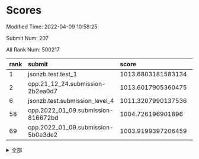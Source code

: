 # Scores

Modified Time: 2022-04-09 10:58:25

Submit Num: 207

All Rank Num: 500217

| rank |               submit               |       score        |       sigma        | pk_num |
| :--- | :--------------------------------- | :----------------- | :----------------- | :----- |
| 1    | jsonzb.test.test_1                 | 1013.6803181583134 | 0.847004619772792  | 9666   |
| 2    | cpp.21_12_24.submission-2b2ea0d7   | 1013.6017905360475 | 0.8088743198702851 | 9664   |
| 6    | jsonzb.test.submission_level_4     | 1011.3207990137536 | 0.7992771969570701 | 9670   |
| 58   | cpp.2022_01_09.submission-816672bd | 1004.726196901896  | 0.7180890055750487 | 9665   |
| 69   | cpp.2022_01_09.submission-5b0e3de2 | 1003.9199397206459 | 0.711402940231004  | 9664   |


<details>
<summary>全部</summary>

| rank |                 submit                 |       score        |       sigma        | pk_num |
| :--- | :------------------------------------- | :----------------- | :----------------- | :----- |
| 1    | jsonzb.test.test_1                     | 1013.6803181583134 | 0.847004619772792  | 9666   |
| 2    | cpp.21_12_24.submission-2b2ea0d7       | 1013.6017905360475 | 0.8088743198702851 | 9664   |
| 3    | gobigger.level_3.submission_level_3_26 | 1012.0429939205437 | 0.7778483386329214 | 9671   |
| 4    | gobigger.level_3.submission_level_3_27 | 1011.4390305125461 | 0.7820174002115556 | 9667   |
| 5    | gobigger.level_3.submission_level_3_28 | 1011.3798922662246 | 0.7540679950849737 | 9667   |
| 6    | jsonzb.test.submission_level_4         | 1011.3207990137536 | 0.7992771969570701 | 9670   |
| 7    | gobigger.level_3.submission_level_3_7  | 1011.2957955683827 | 0.7743696677349446 | 9662   |
| 8    | gobigger.level_3.submission_level_3_40 | 1010.910142839285  | 0.778321062412364  | 9668   |
| 9    | gobigger.level_3.submission_level_3_46 | 1010.8726074969236 | 0.7483584725571504 | 9666   |
| 10   | gobigger.level_3.submission_level_3_44 | 1010.7826192161315 | 0.7752335505391578 | 9670   |
| 11   | gobigger.level_3.submission_level_3_25 | 1010.721983073304  | 0.771080069245048  | 9669   |
| 12   | gobigger.level_3.submission_level_3_30 | 1010.697502258323  | 0.7739797627289057 | 9662   |
| 13   | gobigger.level_3.submission_level_3_10 | 1010.6314998319858 | 0.7858732488571171 | 9668   |
| 14   | gobigger.level_3.submission_level_3_13 | 1010.6024381058703 | 0.7530361994973703 | 9671   |
| 15   | gobigger.level_3.submission_level_3_12 | 1010.5972801617846 | 0.7676965709141431 | 9669   |
| 16   | gobigger.level_3.submission_level_3_8  | 1010.5490528030089 | 0.7519238549177915 | 9668   |
| 17   | gobigger.level_3.submission_level_3_17 | 1010.3731034760218 | 0.7703136398895526 | 9669   |
| 18   | gobigger.level_3.submission_level_3_37 | 1010.3662508286665 | 0.7808743062775064 | 9667   |
| 19   | gobigger.level_3.submission_level_3_41 | 1010.3256808247424 | 0.7673758335600944 | 9669   |
| 20   | gobigger.level_3.submission_level_3_47 | 1010.2812786771642 | 0.7669473481864458 | 9660   |
| 21   | gobigger.level_3.submission_level_3_45 | 1010.2095619986208 | 0.7623184553834812 | 9666   |
| 22   | gobigger.level_3.submission_level_3_29 | 1010.1714483818984 | 0.7547943856590486 | 9664   |
| 23   | gobigger.level_3.submission_level_3_23 | 1010.1658818084023 | 0.7400826991239026 | 9668   |
| 24   | gobigger.level_3.submission_level_3_4  | 1010.1454798621279 | 0.7462967719458147 | 9663   |
| 25   | gobigger.level_3.submission_level_3_22 | 1010.0967612200956 | 0.770080742394401  | 9670   |
| 26   | gobigger.level_3.submission_level_3_48 | 1010.0823207227845 | 0.7682905979558048 | 9668   |
| 27   | gobigger.level_3.submission_level_3_34 | 1010.0346774217257 | 0.7679152862442847 | 9664   |
| 28   | gobigger.level_3.submission_level_3_18 | 1009.9340639940038 | 0.7688933242808844 | 9666   |
| 29   | gobigger.level_3.submission_level_3_1  | 1009.9073249696347 | 0.7875612677536199 | 9666   |
| 30   | gobigger.level_3.submission_level_3_19 | 1009.8385676715291 | 0.7403731470614908 | 9666   |
| 31   | gobigger.level_3.submission_level_3_38 | 1009.7798666721387 | 0.7505356622256377 | 9661   |
| 32   | gobigger.level_3.submission_level_3_2  | 1009.7798619308849 | 0.7829170439217116 | 9657   |
| 33   | gobigger.level_3.submission_level_3_33 | 1009.7276332259706 | 0.7644802247379817 | 9664   |
| 34   | gobigger.level_3.submission_level_3_31 | 1009.7258613914951 | 0.7813086710803835 | 9666   |
| 35   | gobigger.level_3.submission_level_3_20 | 1009.5541705435995 | 0.7363863179224192 | 9664   |
| 36   | gobigger.level_3.submission_level_3_21 | 1009.4972807442163 | 0.7555746702368618 | 9668   |
| 37   | gobigger.level_3.submission_level_3_35 | 1009.4907863570724 | 0.7405823045922287 | 9663   |
| 38   | gobigger.level_3.submission_level_3_32 | 1009.4722325980922 | 0.7544183232796987 | 9665   |
| 39   | gobigger.level_3.submission_level_3_15 | 1009.408538998101  | 0.7578329896585958 | 9662   |
| 40   | gobigger.level_3.submission_level_3_49 | 1009.4062423823452 | 0.7798990453973941 | 9662   |
| 41   | gobigger.level_3.submission_level_3_0  | 1009.3317352182273 | 0.7367605811743876 | 9665   |
| 42   | gobigger.level_3.submission_level_3_36 | 1009.3213237575153 | 0.7645828846041864 | 9663   |
| 43   | gobigger.level_3.submission_level_3_16 | 1009.201155364321  | 0.7470728278721224 | 9668   |
| 44   | gobigger.level_3.submission_level_3_3  | 1009.2004822300642 | 0.7735666611486556 | 9667   |
| 45   | gobigger.level_3.submission_level_3_5  | 1009.1435791090938 | 0.7813932687991151 | 9668   |
| 46   | gobigger.level_3.submission_level_3_11 | 1009.0762020633138 | 0.7554486495767148 | 9666   |
| 47   | gobigger.level_3.submission_level_3_24 | 1009.0666088210763 | 0.7475914408731892 | 9662   |
| 48   | gobigger.level_3.submission_level_3_42 | 1008.9963591796346 | 0.7254196466912943 | 9665   |
| 49   | gobigger.level_3.submission_level_3_6  | 1008.9094726274777 | 0.7226126966871056 | 9672   |
| 50   | gobigger.level_3.submission_level_3_43 | 1008.7915834033465 | 0.7454752434489945 | 9662   |
| 51   | gobigger.level_3.submission_level_3_9  | 1008.6849136396798 | 0.727145656362796  | 9662   |
| 52   | gobigger.level_3.submission_level_3_39 | 1008.5968748871777 | 0.7508426424962578 | 9668   |
| 53   | gobigger.level_3.submission_level_3_14 | 1008.1872384406481 | 0.7627416516928697 | 9666   |
| 54   | gobigger.level_1.submission_level_1_40 | 1005.3768740201298 | 0.724420531926065  | 9667   |
| 55   | gobigger.level_1.submission_level_1_33 | 1004.8717001453435 | 0.7164212270406519 | 9671   |
| 56   | gobigger.level_1.submission_level_1_20 | 1004.771748814821  | 0.7077986198232765 | 9668   |
| 57   | gobigger.level_1.submission_level_1_0  | 1004.7370400664535 | 0.710892430931796  | 9667   |
| 58   | cpp.2022_01_09.submission-816672bd     | 1004.726196901896  | 0.7180890055750487 | 9665   |
| 59   | gobigger.level_1.submission_level_1_4  | 1004.5656198521402 | 0.7142245955653345 | 9666   |
| 60   | gobigger.level_1.submission_level_1_23 | 1004.5649423644645 | 0.719020669690201  | 9667   |
| 61   | gobigger.level_1.submission_level_1_21 | 1004.4685132040904 | 0.7138237055273446 | 9667   |
| 62   | gobigger.level_1.submission_level_1_25 | 1004.3688146633334 | 0.7155879127339457 | 9665   |
| 63   | gobigger.level_1.submission_level_1_49 | 1004.2962613968905 | 0.7189173706910394 | 9669   |
| 64   | gobigger.level_1.submission_level_1_35 | 1004.165449850335  | 0.7134926877331539 | 9665   |
| 65   | gobigger.level_1.submission_level_1_28 | 1004.0596975100954 | 0.7178311429800005 | 9667   |
| 66   | gobigger.level_1.submission_level_1_46 | 1004.0269792370937 | 0.7157420324662963 | 9666   |
| 67   | gobigger.level_1.submission_level_1_36 | 1003.9987101991056 | 0.7165176667408071 | 9667   |
| 68   | gobigger.level_1.submission_level_1_37 | 1003.9208187286649 | 0.720240117004337  | 9667   |
| 69   | cpp.2022_01_09.submission-5b0e3de2     | 1003.9199397206459 | 0.711402940231004  | 9664   |
| 70   | gobigger.level_1.submission_level_1_2  | 1003.8775959751214 | 0.7237186470929777 | 9663   |
| 71   | gobigger.level_1.submission_level_1_30 | 1003.781782298685  | 0.7144461609007257 | 9663   |
| 72   | gobigger.level_1.submission_level_1_10 | 1003.7281487019615 | 0.7310713496581953 | 9665   |
| 73   | gobigger.level_1.submission_level_1_47 | 1003.7124635330293 | 0.7135426954639505 | 9668   |
| 74   | gobigger.level_1.submission_level_1_11 | 1003.6415604715862 | 0.7146099714987305 | 9665   |
| 75   | gobigger.level_1.submission_level_1_34 | 1003.6014678625996 | 0.7187154831943853 | 9666   |
| 76   | gobigger.level_1.submission_level_1_17 | 1003.4728671967729 | 0.7225316767018335 | 9664   |
| 77   | gobigger.level_1.submission_level_1_27 | 1003.4135353901074 | 0.7202638135032363 | 9668   |
| 78   | gobigger.level_1.submission_level_1_8  | 1003.3981716826394 | 0.7094080723788375 | 9664   |
| 79   | gobigger.level_1.submission_level_1_18 | 1003.3588213885683 | 0.7126696451731986 | 9669   |
| 80   | gobigger.level_1.submission_level_1_26 | 1003.3404204868226 | 0.7015589555422374 | 9668   |
| 81   | gobigger.level_1.submission_level_1_13 | 1003.3014209200379 | 0.7201719360030723 | 9663   |
| 82   | gobigger.level_1.submission_level_1_45 | 1003.2790264178534 | 0.7161985692360605 | 9668   |
| 83   | gobigger.level_1.submission_level_1_7  | 1003.2650032470449 | 0.7130706444700059 | 9666   |
| 84   | gobigger.level_1.submission_level_1_6  | 1003.2640755763257 | 0.7151974913263075 | 9664   |
| 85   | gobigger.level_1.submission_level_1_5  | 1003.2460924077646 | 0.7143072649070045 | 9670   |
| 86   | gobigger.level_1.submission_level_1_3  | 1003.2295193840008 | 0.7118970431778592 | 9665   |
| 87   | gobigger.level_1.submission_level_1_38 | 1003.2287955257162 | 0.7115169107524905 | 9669   |
| 88   | gobigger.level_1.submission_level_1_32 | 1003.0719625761245 | 0.7161506663567064 | 9664   |
| 89   | gobigger.level_1.submission_level_1_15 | 1003.0398672631634 | 0.7156866731814162 | 9667   |
| 90   | gobigger.level_1.submission_level_1_19 | 1003.039460304412  | 0.715431573187576  | 9671   |
| 91   | gobigger.level_1.submission_level_1_41 | 1002.8490906592333 | 0.7099074294973261 | 9665   |
| 92   | gobigger.level_1.submission_level_1_42 | 1002.8485551074176 | 0.7088407900854513 | 9666   |
| 93   | gobigger.level_1.submission_level_1_43 | 1002.8130526347082 | 0.7059740276853587 | 9664   |
| 94   | gobigger.level_1.submission_level_1_31 | 1002.7419643871258 | 0.7230443409862841 | 9665   |
| 95   | gobigger.level_1.submission_level_1_48 | 1002.6892076931528 | 0.7035247323071846 | 9669   |
| 96   | gobigger.level_1.submission_level_1_22 | 1002.5678764271495 | 0.7096785320893454 | 9667   |
| 97   | gobigger.level_1.submission_level_1_9  | 1002.5614687043582 | 0.7060596939974646 | 9664   |
| 98   | gobigger.level_1.submission_level_1_14 | 1002.5061695560199 | 0.7148364029044293 | 9668   |
| 99   | gobigger.level_1.submission_level_1_24 | 1002.4077993697516 | 0.7039125992052414 | 9662   |
| 100  | gobigger.level_1.submission_level_1_16 | 1002.3055909245264 | 0.7139262155435857 | 9665   |
| 101  | gobigger.level_1.submission_level_1_12 | 1002.1844747505077 | 0.7127872753768848 | 9665   |
| 102  | gobigger.level_1.submission_level_1_1  | 1001.985057694291  | 0.713685992895686  | 9672   |
| 103  | gobigger.level_1.submission_level_1_39 | 1001.696731260506  | 0.708355356367732  | 9663   |
| 104  | gobigger.level_1.submission_level_1_29 | 1001.5920702252913 | 0.7251941915937147 | 9670   |
| 105  | gobigger.level_1.submission_level_1_44 | 1000.4986982646436 | 0.7017735071823374 | 9664   |
| 106  | gobigger.random.submission_random_25   | 997.786274454331   | 0.6992002621594102 | 9668   |
| 107  | gobigger.random.submission_random_9    | 997.529157267013   | 0.7090530893362633 | 9660   |
| 108  | gobigger.random.submission_random_13   | 997.5019316802164  | 0.6932363833067416 | 9666   |
| 109  | gobigger.random.submission_random_36   | 997.3883775510906  | 0.7036647477298567 | 9666   |
| 110  | gobigger.random.submission_random_48   | 997.086561740144   | 0.7224362233416773 | 9668   |
| 111  | gobigger.random.submission_random_30   | 997.0565602540963  | 0.7126026545849008 | 9663   |
| 112  | gobigger.random.submission_random_20   | 996.9855456117145  | 0.7070097368191584 | 9667   |
| 113  | gobigger.random.submission_random_17   | 996.8805454068827  | 0.7107461123870148 | 9664   |
| 114  | gobigger.random.submission_random_39   | 996.8214911021764  | 0.7101788860575357 | 9665   |
| 115  | gobigger.random.submission_random_29   | 996.7383002770276  | 0.7190758271014301 | 9666   |
| 116  | gobigger.random.submission_random_4    | 996.7111345409533  | 0.7152707103779409 | 9666   |
| 117  | gobigger.random.submission_random_32   | 996.6806356307742  | 0.7119135655471315 | 9669   |
| 118  | gobigger.random.submission_random_34   | 996.6455943832483  | 0.7068354197661313 | 9667   |
| 119  | gobigger.random.submission_random_8    | 996.6428104198637  | 0.7140286379322233 | 9660   |
| 120  | gobigger.random.submission_random_1    | 996.5246651645639  | 0.7091071169891044 | 9668   |
| 121  | gobigger.random.submission_random_18   | 996.4778274283608  | 0.7169808414496306 | 9665   |
| 122  | gobigger.random.submission_random_47   | 996.4461089385848  | 0.7165828730799718 | 9667   |
| 123  | gobigger.random.submission_random_46   | 996.4290559332671  | 0.704264699839427  | 9671   |
| 124  | gobigger.random.submission_random_43   | 996.4220001062009  | 0.7112207827078029 | 9665   |
| 125  | gobigger.random.submission_random_24   | 996.3648491486479  | 0.7185611525343266 | 9669   |
| 126  | gobigger.random.submission_random_19   | 996.3279809180997  | 0.7035004003634782 | 9663   |
| 127  | gobigger.random.submission_random_49   | 996.3159665192305  | 0.7097664004137239 | 9665   |
| 128  | gobigger.random.submission_random_35   | 996.3026809112131  | 0.720206361122592  | 9666   |
| 129  | gobigger.random.submission_random_41   | 996.2437239664415  | 0.7044486682518338 | 9666   |
| 130  | gobigger.random.submission_random_10   | 995.9853778201052  | 0.7108109409023357 | 9665   |
| 131  | gobigger.random.submission_random_42   | 995.9521305330065  | 0.7237742862811467 | 9668   |
| 132  | gobigger.random.submission_random_14   | 995.936806261704   | 0.7003370004590265 | 9667   |
| 133  | gobigger.random.submission_random_23   | 995.9231972838627  | 0.6931884438503797 | 9663   |
| 134  | gobigger.random.submission_random_33   | 995.8785663357367  | 0.7149936873358922 | 9663   |
| 135  | gobigger.random.submission_random_2    | 995.798782460749   | 0.7105718465355895 | 9664   |
| 136  | gobigger.random.submission_random_22   | 995.6826040338482  | 0.7092355487704713 | 9665   |
| 137  | gobigger.random.submission_random_31   | 995.6276974615237  | 0.7118737695144515 | 9670   |
| 138  | gobigger.random.submission_random_27   | 995.6183819366096  | 0.7002812306840209 | 9666   |
| 139  | gobigger.random.submission_random_26   | 995.6022441274198  | 0.7044429371210961 | 9667   |
| 140  | gobigger.random.submission_random_5    | 995.582446263499   | 0.7077745148957499 | 9666   |
| 141  | gobigger.random.submission_random_0    | 995.5416216281243  | 0.7099740799810254 | 9666   |
| 142  | gobigger.random.submission_random_7    | 995.495683006383   | 0.7174553278395105 | 9669   |
| 143  | gobigger.random.submission_random_16   | 995.4692683502324  | 0.7114530258416779 | 9665   |
| 144  | gobigger.random.submission_random_11   | 995.3582647750357  | 0.7023203634225826 | 9663   |
| 145  | gobigger.random.submission_random_21   | 995.3496746927123  | 0.7231773370299344 | 9667   |
| 146  | gobigger.random.submission_random_28   | 995.3176647316843  | 0.7134778571149207 | 9664   |
| 147  | gobigger.random.submission_random_38   | 995.3016053881432  | 0.7156970463872228 | 9663   |
| 148  | gobigger.level_2.submission_level_2_16 | 995.2842668854181  | 0.7242575917839021 | 9665   |
| 149  | gobigger.random.submission_random_6    | 995.1609713713391  | 0.7117693003177483 | 9666   |
| 150  | gobigger.random.submission_random_40   | 995.1264245736576  | 0.722698294091473  | 9666   |
| 151  | gobigger.random.submission_random_37   | 995.0804171347075  | 0.7137526815924037 | 9664   |
| 152  | gobigger.random.submission_random_45   | 995.0612340707427  | 0.7199668662903528 | 9667   |
| 153  | gobigger.random.submission_random_44   | 995.0452719692939  | 0.708279605502309  | 9669   |
| 154  | gobigger.random.submission_random_15   | 994.9992358246496  | 0.716667718724791  | 9663   |
| 155  | gobigger.random.submission_random_3    | 994.9753254491459  | 0.700001561963769  | 9670   |
| 156  | gobigger.random.submission_random_12   | 993.9200122113853  | 0.7263832815031648 | 9666   |
| 157  | gobigger.level_2.submission_level_2_1  | 993.7220445479306  | 0.7336422178979988 | 9666   |
| 158  | gobigger.level_2.submission_level_2_25 | 993.67882910423    | 0.7149902026283741 | 9663   |
| 159  | gobigger.level_2.submission_level_2_19 | 993.549128093513   | 0.7389121597331398 | 9667   |
| 160  | gobigger.level_2.submission_level_2_24 | 993.4690014631799  | 0.7360283977477274 | 9661   |
| 161  | gobigger.level_2.submission_level_2_6  | 993.4549075786771  | 0.7521776696290128 | 9663   |
| 162  | gobigger.level_2.submission_level_2_4  | 993.1568345752337  | 0.7365118529950447 | 9667   |
| 163  | gobigger.level_2.submission_level_2_18 | 993.1393860055838  | 0.7347456942029869 | 9664   |
| 164  | gobigger.level_2.submission_level_2_44 | 993.0353377601022  | 0.7341418127706376 | 9664   |
| 165  | gobigger.level_2.submission_level_2_29 | 992.9790415351187  | 0.7482835533439516 | 9669   |
| 166  | gobigger.level_2.submission_level_2_10 | 992.9643230360196  | 0.7385889735216213 | 9669   |
| 167  | gobigger.level_2.submission_level_2_20 | 992.9135381366899  | 0.7464342488359179 | 9669   |
| 168  | gobigger.level_2.submission_level_2_5  | 992.89624826242    | 0.7279271379760657 | 9663   |
| 169  | gobigger.level_2.submission_level_2_42 | 992.894420727542   | 0.7415637826778655 | 9666   |
| 170  | gobigger.level_2.submission_level_2_3  | 992.7005350440459  | 0.746348556529272  | 9665   |
| 171  | gobigger.level_2.submission_level_2_35 | 992.6476222335644  | 0.7390453402831598 | 9671   |
| 172  | gobigger.level_2.submission_level_2_23 | 992.4716383442833  | 0.7536030159426715 | 9665   |
| 173  | gobigger.level_2.submission_level_2_30 | 992.4224693368184  | 0.7448154993674171 | 9670   |
| 174  | gobigger.level_2.submission_level_2_27 | 992.4147143352689  | 0.7354530277216021 | 9667   |
| 175  | gobigger.level_2.submission_level_2_33 | 992.3652210708714  | 0.7627692842337691 | 9665   |
| 176  | gobigger.level_2.submission_level_2_31 | 992.3504435082066  | 0.7467062625112645 | 9669   |
| 177  | gobigger.level_2.submission_level_2_22 | 992.325531483392   | 0.7439311247943597 | 9665   |
| 178  | gobigger.level_2.submission_level_2_38 | 992.3092328545307  | 0.7482515414548381 | 9668   |
| 179  | gobigger.level_2.submission_level_2_34 | 992.2703926379212  | 0.7307908827170037 | 9666   |
| 180  | gobigger.level_2.submission_level_2_7  | 992.2172741099307  | 0.7537958609523568 | 9667   |
| 181  | gobigger.level_2.submission_level_2_47 | 992.2098574452526  | 0.7361671476752285 | 9661   |
| 182  | gobigger.level_2.submission_level_2_39 | 992.2053495071066  | 0.740415201931805  | 9663   |
| 183  | gobigger.level_2.submission_level_2_32 | 992.1280006899425  | 0.7523083607046314 | 9666   |
| 184  | gobigger.level_2.submission_level_2_0  | 992.0856889546591  | 0.7447689506149253 | 9664   |
| 185  | gobigger.level_2.submission_level_2_13 | 992.0632205667562  | 0.7444907798161925 | 9667   |
| 186  | gobigger.level_2.submission_level_2_12 | 991.9472020077998  | 0.7435666400714972 | 9666   |
| 187  | gobigger.level_2.submission_level_2_9  | 991.881927831928   | 0.7546469218910825 | 9664   |
| 188  | gobigger.level_2.submission_level_2_15 | 991.8256805597489  | 0.7606633958525502 | 9671   |
| 189  | gobigger.level_2.submission_level_2_26 | 991.744947695313   | 0.7396622837436719 | 9665   |
| 190  | gobigger.level_2.submission_level_2_45 | 991.6482168512304  | 0.7590322562065802 | 9669   |
| 191  | gobigger.level_2.submission_level_2_41 | 991.6341153824061  | 0.7593557543758268 | 9666   |
| 192  | gobigger.level_2.submission_level_2_11 | 991.5915105762956  | 0.7457183850048992 | 9666   |
| 193  | gobigger.level_2.submission_level_2_17 | 991.5864213712673  | 0.7595021242145384 | 9662   |
| 194  | gobigger.level_2.submission_level_2_40 | 991.5322123532319  | 0.7656845232314617 | 9668   |
| 195  | gobigger.level_2.submission_level_2_21 | 991.521576979462   | 0.7616527610978785 | 9671   |
| 196  | gobigger.level_2.submission_level_2_48 | 991.4976043351106  | 0.7433356363578412 | 9666   |
| 197  | gobigger.level_2.submission_level_2_36 | 991.1703390946896  | 0.7758849877070885 | 9667   |
| 198  | gobigger.level_2.submission_level_2_46 | 991.1085323722172  | 0.7530218908176796 | 9666   |
| 199  | gobigger.level_2.submission_level_2_28 | 991.041322494379   | 0.7690583828961205 | 9669   |
| 200  | gobigger.level_2.submission_level_2_8  | 990.6533824519978  | 0.7448320603444866 | 9667   |
| 201  | gobigger.level_2.submission_level_2_37 | 990.5986842372048  | 0.7529452727488931 | 9667   |
| 202  | gobigger.level_2.submission_level_2_14 | 990.3238319570797  | 0.7783439340263485 | 9666   |
| 203  | gobigger.level_2.submission_level_2_2  | 990.0636792479929  | 0.7725376902563051 | 9662   |
| 204  | gobigger.level_2.submission_level_2_43 | 990.0023183834386  | 0.7697348177306641 | 9669   |
| 205  | gobigger.level_2.submission_level_2_49 | 989.9441830657094  | 0.7568513813993182 | 9664   |
| 206  | gobigger.none.submission_none_0        | 975.8468338042234  | 1.4619096890534278 | 9669   |
| 207  | gobigger.none.submission_none_1        | 975.66147855561    | 1.4757146683131797 | 9667   |

</details>